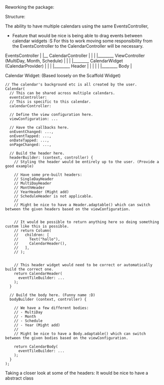 Reworking the package:


Structure:

The ability to have multiple calendars using the same EventsController,
- Feature that would be nice is being able to drag events between calendar widgets :S
  For this to work moving some responsibility from the EventsController to the CalendarController will be necessary.


EventsController
|
|__ CalendarController
|           |
|           |________ ViewController (MultiDay, Month, Schedule)
|                           |
|                           |________ CalendarWidget (CalendarProvider)
|                                           |
|                                           |________ Header
|                                           |
|                                           |
|                                           |________ Body
|




Calendar Widget:
(Based loosely on the Scaffold Widget)

```
// The calendar's background etc is all created by the user.
Calendar(
  // This can be shared across multiple calendars.
  eventsController: 
  // This is specific to this calendar.
  calendarController:

  // Define the view configuration here. 
  viewConfiguration: ...

  // Have the callbacks here.
  onEventChanged: ...,
  onEventTapped: ...,
  onDateTapped: ...,
  onPageChanged: ...,

  // Build the header here.
  headerBuilder: (context, controller) {
    // Styling the header would be entirely up to the user. (Provide a good example)

    // Have some pre-built headers:
    // SingleDayHeader
    // MultiDayHeader
    // MonthHeader
    // YearHeader (Might add)
    // ScheduleHeader is not applicable.
    //
    // Might be nice to have a Header.adaptable() which can switch between the given headers based on the viewConfiguration.


    // It would be possible to return anything here so doing something custom like this is possible.
    // return Column(
    //   children: [
    //     Text("hallo"),
    //     CalendarHeader(),
    //   ],
    // );


    // This header widget would need to be correct or automatically build the correct one.
    return CalendarHeader(
      eventTileBuilder: ...
    );
  }

  // Build the body here. (Funny name :D)
  bodyBuilder (context, controller) {

    // We have a few different bodies:
    // - MultiDay
    // - Month
    // - Schedule
    // - Year (Might add)
    // 
    // Might be nice to have a Body.adaptable() which can switch between the given bodies based on the viewConfiguration.

    return CalendarBody(
      eventTileBuilder: ...
    );
  }
);
```

Taking a closer look at some of the headers:
It would be nice to have a abstract class 

